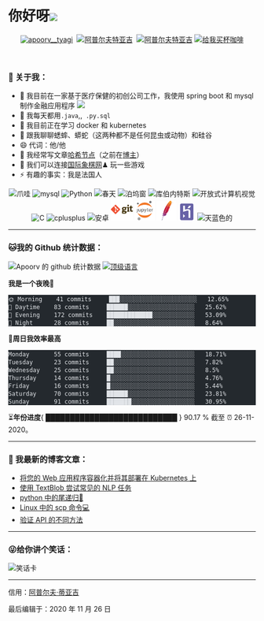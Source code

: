   <h1 id="hi-there"><font style="vertical-align: inherit;"><font style="vertical-align: inherit;">你好呀</font></font><img src="https://github.com/TheDudeThatCode/TheDudeThatCode/blob/master/Assets/Hi.gif" width="29px"></h1>
<p align="center">
<a href="https://twitter.com/apoorv__tyagi" target="blank"><img align="center" src="https://cdn.jsdelivr.net/npm/simple-icons@3.0.1/icons/twitter.svg" alt="apoorv__tyagi" height="20" width="20"></a>&nbsp;
<a href="https://linkedin.com/in/apoorvtyagi" target="blank"><img align="center" src="https://cdn.jsdelivr.net/npm/simple-icons@3.0.1/icons/linkedin.svg" alt="阿普尔夫特亚吉" height="20" width="20"></a>&nbsp;
<a href="https://hashnode.com/@apoorvtyagi" target="blank"><img align="center" src="https://cdn.jsdelivr.net/npm/simple-icons@3.0.1/icons/hashnode.svg" alt="阿普尔夫特亚吉" height="20" width="20"></a>
<a href="https://www.buymeacoffee.com/apoorvtyagi"><img align="center" alt="给我买杯咖啡" width="22px" src="https://cdn.jsdelivr.net/npm/simple-icons@3.0.1/icons/buymeacoffee.svg"></a>
</p>
<p><img src="https://camo.githubusercontent.com/992babdffd8c74a1502de375fbdf7e4d54773242/68747470733a2f2f6d656469612e67697068792e636f6d2f6d656469612f53576f536b4e36447854737a71494b4571762f67697068792e676966" alt=""></p>
<h3 id="-about-me"><font style="vertical-align: inherit;"><font style="vertical-align: inherit;">🤵 关于我：</font></font></h3>
<ul>
<li><font style="vertical-align: inherit;"><font style="vertical-align: inherit;">🏦 我目前在一家基于医疗保健的初创公司工作，我使用 spring boot 和 mysql 制作金融应用程序
</font></font><img src="https://media.giphy.com/media/WUlplcMpOCEmTGBtBW/giphy.gif" width="30"></li>
<li><font style="vertical-align: inherit;"><font style="vertical-align: inherit;">🤔 我每天都</font><font style="vertical-align: inherit;">用</font></font><code>.java</code><font style="vertical-align: inherit;"><font style="vertical-align: inherit;">,,</font></font><code> .py</code><font style="vertical-align: inherit;"></font><code>.sql</code></li>
<li><font style="vertical-align: inherit;"><font style="vertical-align: inherit;">🌱 我目前正在学习 docker 和 kubernetes</font></font></li>
<li><font style="vertical-align: inherit;"><font style="vertical-align: inherit;">💬 跟我聊聊蟋蟀、蟒蛇（这两种都不是任何昆虫或动物）和硅谷</font></font></li>
<li><font style="vertical-align: inherit;"><font style="vertical-align: inherit;">😄 代词：他/他</font></font></li>
<li><font style="vertical-align: inherit;"><font style="vertical-align: inherit;">📝 我经常写文章</font></font><a href="https://apoorvtyagi.tech/"><font style="vertical-align: inherit;"><font style="vertical-align: inherit;">哈希节点</font></font></a><font style="vertical-align: inherit;"><font style="vertical-align: inherit;">（之前在</font></font><a href="https://apoorvtyagi133.blogspot.com/"><font style="vertical-align: inherit;"><font style="vertical-align: inherit;">博主</font></font></a><font style="vertical-align: inherit;"><font style="vertical-align: inherit;">）</font></font></li>
<li><font style="vertical-align: inherit;"><font style="vertical-align: inherit;">👯 我们可以连接</font></font><a href="https://www.chess.com/member/sweetxcyanide"><font style="vertical-align: inherit;"><font style="vertical-align: inherit;">国际象棋网</font></font></a><font style="vertical-align: inherit;"><font style="vertical-align: inherit;">♟ 玩一些游戏</font></font></li>
<li><font style="vertical-align: inherit;"><font style="vertical-align: inherit;">⚡ 有趣的事实：我是法国人</font></font></li>
</ul>
<p align="center">
<img src="https://devicons.github.io/devicon/devicon.git/icons/java/java-original-wordmark.svg" alt="爪哇" width="55" height="55"> 
<img src="https://devicons.github.io/devicon/devicon.git/icons/mysql/mysql-original-wordmark.svg" alt="mysql" width="55" height="60"> 
<img src="https://devicons.github.io/devicon/devicon.git/icons/python/python-original-wordmark.svg" alt="Python" width="60" height="60">
<img src="https://www.vectorlogo.zone/logos/springio/springio-icon.svg" alt="春天" width="35" height="35">
<img src="https://devicons.github.io/devicon/devicon.git/icons/docker/docker-original-wordmark.svg" alt="泊坞窗" width="45" height="40"> 
<img src="https://www.vectorlogo.zone/logos/kubernetes/kubernetes-icon.svg" alt="库伯内特斯" width="40" height="40">
<img src="https://www.vectorlogo.zone/logos/opencv/opencv-icon.svg" alt="开放式计算机视觉" width="40" height="40"> 
<img src="https://devicons.github.io/devicon/devicon.git/icons/c/c-original.svg" alt="C" width="40" height="40"> 
<img src="https://devicons.github.io/devicon/devicon.git/icons/cplusplus/cplusplus-original.svg" alt="cplusplus" width="40" height="40"> 
<img src="https://devicons.github.io/devicon/devicon.git/icons/android/android-original-wordmark.svg" alt="安卓" width="40" height="40">
<img src="https://raw.githubusercontent.com/github/explore/80688e429a7d4ef2fca1e82350fe8e3517d3494d/topics/git/git.png" alt="胃肠道" width="45" height="45"> 
<img src="https://raw.githubusercontent.com/github/explore/80688e429a7d4ef2fca1e82350fe8e3517d3494d/topics/jupyter-notebook/jupyter-notebook.png" alt="IPYNB" width="40" height="40"> 
<img src="https://raw.githubusercontent.com/github/explore/80688e429a7d4ef2fca1e82350fe8e3517d3494d/topics/maven/maven.png" alt="迈文" width="40" height="40">
<img src="https://raw.githubusercontent.com/devicons/devicon/master/icons/heroku/heroku-plain.svg" alt="赫六" width="35" height="35"> 
<img src="https://www.vectorlogo.zone/logos/microsoft_azure/microsoft_azure-icon.svg" alt="天蓝色的" width="40" height="40"> 
</p>
<hr>
<h3 id="my-github-stats"><font style="vertical-align: inherit;"><font style="vertical-align: inherit;">🐱我的 Github 统计数据：</font></font></h3>
<p><img src="https://github-readme-stats.vercel.app/api?username=apoorvtyagi&amp;show_icons=true&amp;title_color=ffc857&amp;icon_color=8ac926&amp;text_color=daf7dc&amp;bg_color=151515&amp;hide=%5B%22stars%22%5D" alt="Apoorv 的 github 统计数据">
<a href="https://github.com/anuraghazra/github-readme-stats"><img src="https://github-readme-stats.vercel.app/api/top-langs/?username=apoorvtyagi&amp;layout=compact&amp;text_color=daf7dc&amp;bg_color=151515" alt="顶级语言"></a></p>
<!--START_SECTION:waka-->
<p><strong><font style="vertical-align: inherit;"><font style="vertical-align: inherit;">我是一个夜晚🦉</font></font></strong></p>
<pre class="astro-code github-dark" style="background-color:#24292e;color:#e1e4e8; overflow-x: auto;" tabindex="0"><code><span class="line"><span>🌞 Morning    41 commits     ███░░░░░░░░░░░░░░░░░░░░░░   12.65% </span></span>
<span class="line"><span>🌆 Daytime    83 commits     ██████░░░░░░░░░░░░░░░░░░░   25.62% </span></span>
<span class="line"><span>🌃 Evening    172 commits    █████████████░░░░░░░░░░░░   53.09% </span></span>
<span class="line"><span>🌙 Night      28 commits     ██░░░░░░░░░░░░░░░░░░░░░░░   8.64%</span></span>
<span class="line"><span></span></span></code></pre>
<p><font style="vertical-align: inherit;"><font style="vertical-align: inherit;">📅</font></font><strong><font style="vertical-align: inherit;"><font style="vertical-align: inherit;">周日我效率最高</font></font></strong></p>
<pre class="astro-code github-dark" style="background-color:#24292e;color:#e1e4e8; overflow-x: auto;" tabindex="0"><code><span class="line"><span>Monday       55 commits     ████░░░░░░░░░░░░░░░░░░░░░   18.71% </span></span>
<span class="line"><span>Tuesday      23 commits     ██░░░░░░░░░░░░░░░░░░░░░░░   7.82% </span></span>
<span class="line"><span>Wednesday    25 commits     ██░░░░░░░░░░░░░░░░░░░░░░░   8.5% </span></span>
<span class="line"><span>Thursday     14 commits     █░░░░░░░░░░░░░░░░░░░░░░░░   4.76% </span></span>
<span class="line"><span>Friday       16 commits     █░░░░░░░░░░░░░░░░░░░░░░░░   5.44% </span></span>
<span class="line"><span>Saturday     70 commits     ██████░░░░░░░░░░░░░░░░░░░   23.81% </span></span>
<span class="line"><span>Sunday       91 commits     ███████░░░░░░░░░░░░░░░░░░   30.95%</span></span>
<span class="line"><span></span></span></code></pre>
<!--END_SECTION:waka-->
<p><font style="vertical-align: inherit;"><font style="vertical-align: inherit;">⏳</font></font><strong><font style="vertical-align: inherit;"><font style="vertical-align: inherit;">年份进度</font></font></strong><font style="vertical-align: inherit;"><font style="vertical-align: inherit;">{ ███████████████████████████ } 90.17 % 截至 ⏰ 26-11-2020。</font></font></p>
<hr>
<h3 id="-my-latest-blog-posts"><font style="vertical-align: inherit;"><font style="vertical-align: inherit;">📕 我最新的博客文章：</font></font></h3>
<!-- BLOG-POST-LIST:START -->
<ul>
<li><a href="https://apoorvtyagi.tech/containerize-your-web-application-and-deploy-it-on-kubernetes"><font style="vertical-align: inherit;"><font style="vertical-align: inherit;">将您的 Web 应用程序容器化并将其部署在 Kubernetes 上</font></font></a></li>
<li><a href="https://apoorvtyagi.tech/nlp-textblob"><font style="vertical-align: inherit;"><font style="vertical-align: inherit;">使用 TextBlob 尝试常见的 NLP 任务</font></font></a></li>
<li><a href="https://apoorvtyagi.tech/tail-recursion-in-python"><font style="vertical-align: inherit;"><font style="vertical-align: inherit;">python 中的尾递归🐍</font></font></a></li>
<li><a href="https://apoorvtyagi.tech/scp-command-in-linux"><font style="vertical-align: inherit;"><font style="vertical-align: inherit;">Linux 中的 scp 命令💻</font></font></a></li>
<li><a href="https://apoorvtyagi.tech/different-ways-to-authenticate-your-apis"><font style="vertical-align: inherit;"><font style="vertical-align: inherit;">验证 API 的不同方法</font></font></a></li>
</ul>
<!-- BLOG-POST-LIST:END -->
<hr>
<h3 id="heres-a-joke-for-you"><font style="vertical-align: inherit;"><font style="vertical-align: inherit;">😜给你讲个笑话：</font></font></h3>
<img src="https://readme-jokes.vercel.app/api" alt="笑话卡">
<hr>
<p><font style="vertical-align: inherit;"><font style="vertical-align: inherit;">信用：</font></font><a href="https://github.com/ApoorvTyagi"><font style="vertical-align: inherit;"><font style="vertical-align: inherit;">阿普尔夫·蒂亚吉</font></font></a></p>
<p><font style="vertical-align: inherit;"><font style="vertical-align: inherit;">最后编辑于：2020 年 11 月 26 日</font></font></p> 